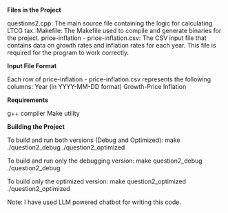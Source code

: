 **Files in the Project**

questions2.cpp: The main source file containing the logic for calculating LTCG tax.
Makefile: The Makefile used to compile and generate binaries for the project.
price-inflation - price-inflation.csv: The CSV input file that contains data on growth rates and inflation rates for each year. This file is required for the program to work correctly.

**Input File Format**

Each row of price-inflation - price-inflation.csv represents the following columns:
Year (in YYYY-MM-DD format)
Growth-Price 
Inflation 

**Requirements**

g++ compiler
Make utility

**Building the Project**

To build and run both versions (Debug and Optimized):
make
./question2_debug
./question2_optimized

To build and run only the debugging version:
make question2_debug
./question2_debug

To build only the optimized version:
make question2_optimized
./question2_optimized

Note: I have used LLM powered chatbot for writing this code. 






